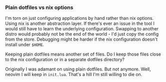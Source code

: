 ### Plain dotfiles vs nix options

I'm torn on just configuring applications by hand rather than nix options. Using
nix is another abstraction layer. If there's ever an issue in the tool I would
still have to learn the underlying configuration. Swapping to another distro
would probably not be the end of the world - I'd just copy the config from the
store. Debugging might be harder if the nix configuration doesn't install under
`$HOME`.

Keeping plain dotfiles means another set of files. Do I keep those files close
to the nix configuration or in a separate dotfiles directory?

Originally I was adamant on using plain dotfiles. But not anymore. Well, neovim
I will keep in `init.lua`. That's a hill I'm still willing to die on.

